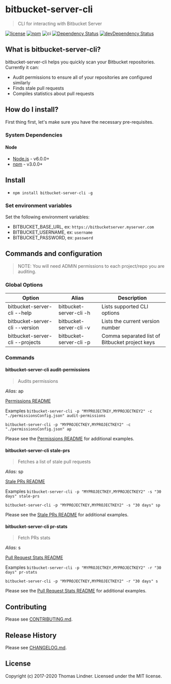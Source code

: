 # bitbucket-server-cli

> CLI for interacting with Bitbucket Server

[![license](https://img.shields.io/github/license/tclindner/bitbucket-server-cli.svg?maxAge=2592000&style=flat-square)](https://github.com/tclindner/bitbucket-server-cli/blob/master/LICENSE)
[![npm](https://img.shields.io/npm/v/bitbucket-server-cli.svg?maxAge=2592000?style=flat-square)](https://www.npmjs.com/package/bitbucket-server-cli)
![ci](https://github.com/tclindner/bitbucket-server-cli/workflows/ci/badge.svg?branch=master)
[![Dependency Status](https://david-dm.org/tclindner/bitbucket-server-cli.svg?style=flat-square)](https://david-dm.org/tclindner/bitbucket-server-cli)
[![devDependency Status](https://david-dm.org/tclindner/bitbucket-server-cli/dev-status.svg?style=flat-square)](https://david-dm.org/tclindner/bitbucket-server-cli#info=devDependencies)

## What is bitbucket-server-cli?

bitbucket-server-cli helps you quickly scan your Bitbucket repositories.
Currently it can:

* Audit permissions to ensure all of your repositories are configured similarly
* Finds stale pull requests
* Compiles statistics about pull requests

## How do I install?

First thing first, let's make sure you have the necessary pre-requisites.

### System Dependencies

#### Node

* [Node.js](https://nodejs.org/) - v6.0.0+
* [npm](http://npmjs.com) - v3.0.0+

## Install

* `npm install bitbucket-server-cli -g`

### Set environment variables

Set the following environment variables:

* BITBUCKET_BASE_URL, ex: `https://bitbucketserver.myserver.com`
* BITBUCKET_USERNAME, ex: `username`
* BITBUCKET_PASSWORD, ex: `password`

## Commands and configuration

> NOTE: You will need ADMIN permissions to each project/repo you are auditing.

### Global Options

| Option | Alias | Description |
|---|---|---|
| bitbucket-server-cli --help | bitbucket-server-cli -h | Lists supported CLI options |
| bitbucket-server-cli --version | bitbucket-server-cli -v | Lists the current version number |
| bitbucket-server-cli --projects | bitbucket-server-cli -p | Comma separated list of Bitbucket project keys |

### Commands

#### bitbucket-server-cli audit-permissions

> Audits permissions

*Alias:* ap

[Permissions README](src/plugins/permissions/README.md)

Examples
`bitbucket-server-cli -p "MYPROJECTKEY,MYPROJECTKEY2" -c "./permissionsConfig.json" audit-permissions`

`bitbucket-server-cli -p "MYPROJECTKEY,MYPROJECTKEY2" -c "./permissionsConfig.json" ap`

Please see the [Permissions README](src/plugins/permissions/README.md) for additional examples.

#### bitbucket-server-cli stale-prs

> Fetches a list of stale pull requests

*Alias:* sp

[Stale PRs README](src/plugins/stale-prs/README.md)

Examples
`bitbucket-server-cli -p "MYPROJECTKEY,MYPROJECTKEY2" -s "30 days" stale-prs`

`bitbucket-server-cli -p "MYPROJECTKEY,MYPROJECTKEY2" -s "30 days" sp`

Please see the [Stale PRs README](src/plugins/stale-prs/README.md) for additional examples.

#### bitbucket-server-cli pr-stats

> Fetch PRs stats

*Alias:* s

[Pull Request Stats README](src/plugins/stats/README.md)

Examples
`bitbucket-server-cli -p "MYPROJECTKEY,MYPROJECTKEY2" -r "30 days" pr-stats`

`bitbucket-server-cli -p "MYPROJECTKEY,MYPROJECTKEY2" -r "30 days" s`

Please see the [Pull Request Stats README](src/plugins/stats/README.md) for additional examples.

## Contributing

Please see [CONTRIBUTING.md](CONTRIBUTING.md).

## Release History

Please see [CHANGELOG.md](CHANGELOG.md).

## License

Copyright (c) 2017-2020 Thomas Lindner. Licensed under the MIT license.
